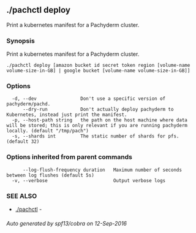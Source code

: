 ## ./pachctl deploy

Print a kubernetes manifest for a Pachyderm cluster.

### Synopsis


Print a kubernetes manifest for a Pachyderm cluster.

```
./pachctl deploy [amazon bucket id secret token region [volume-name volume-size-in-GB] | google bucket [volume-name volume-size-in-GB]]
```

### Options

```
  -d, --dev                Don't use a specific version of pachyderm/pachd.
      --dry-run            Don't actually deploy pachyderm to Kubernetes, instead just print the manifest.
  -p, --host-path string   the path on the host machine where data will be stored; this is only relevant if you are running pachyderm locally. (default "/tmp/pach")
  -s, --shards int         The static number of shards for pfs. (default 32)
```

### Options inherited from parent commands

```
      --log-flush-frequency duration   Maximum number of seconds between log flushes (default 5s)
  -v, --verbose                        Output verbose logs
```

### SEE ALSO
* [./pachctl](./pachctl.md)	 - 

###### Auto generated by spf13/cobra on 12-Sep-2016
